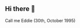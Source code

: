 ## Hi there 👋

<!--
**Eddie3010/eddie3010** is a ✨ Data Scientist - Data Analyst - Business Intelligence - AI Prompting Engineer - Technical Business Analyst - Business Intelligence and ERP Technical Consultant✨ repository because its `README.md` (this file) appears on your GitHub profile.

Here are some ideas to get you started:

- 🔭 I’m currently working on FPT Software
- 🌱 I’m currently learning about Advance Mathematics, Applied Mathematics, Advance Deep Learning
- 📫 How to reach me: https://www.linkedin.com/in/eddie-le-79920926a/
- 😄 Pronouns: he/him
- ⚡ Fun fact: " Bad to Mathematics - Passion to Mathematics 😆"
--> Call me Eddie (30th, October 1995)
